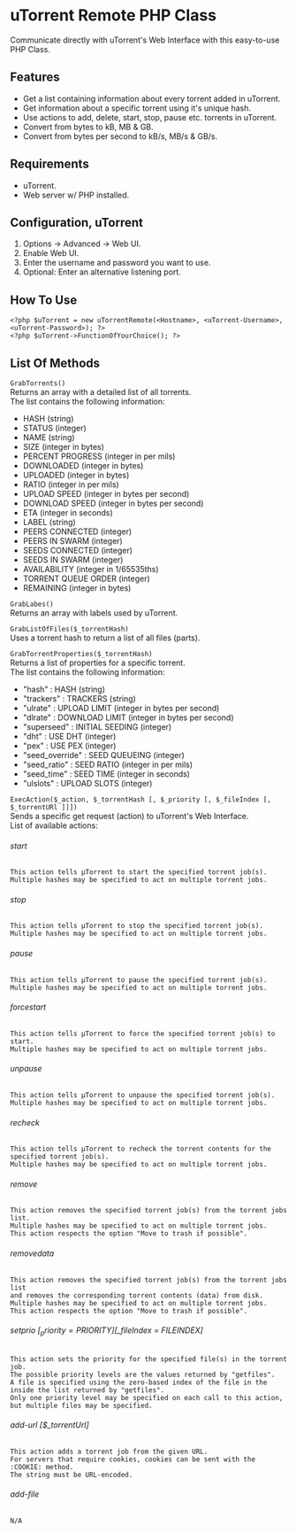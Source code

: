 uTorrent Remote PHP Class
=========================

Communicate directly with uTorrent's Web Interface with this easy-to-use PHP Class.

Features
--------

* Get a list containing information about every torrent added in uTorrent.
* Get information about a specific torrent using it's unique hash.
* Use actions to add, delete, start, stop, pause etc. torrents in uTorrent.
* Convert from bytes to kB, MB & GB.
* Convert from bytes per second to kB/s, MB/s & GB/s.

Requirements
------------
* uTorrent.
* Web server w/ PHP installed.

Configuration, uTorrent
-----------------------
1. Options -> Advanced -> Web UI.
2. Enable Web UI.
3. Enter the username and password you want to use.
4. Optional: Enter an alternative listening port.

How To Use
----------
`<?php $uTorrent = new uTorrentRemote(<Hostname>, <uTorrent-Username>, <uTorrent-Password>); ?>`  
`<?php $uTorrent->FunctionOfYourChoice(); ?>`

List Of Methods
---------------
`GrabTorrents()`  
    Returns an array with a detailed list of all torrents.  
    The list contains the following information:
* HASH (string)
* STATUS (integer)
* NAME (string)
* SIZE (integer in bytes)
* PERCENT PROGRESS (integer in per mils)
* DOWNLOADED (integer in bytes)
* UPLOADED (integer in bytes)
* RATIO (integer in per mils)
* UPLOAD SPEED (integer in bytes per second)
* DOWNLOAD SPEED (integer in bytes per second)
* ETA (integer in seconds)
* LABEL (string)
* PEERS CONNECTED (integer)
* PEERS IN SWARM (integer)
* SEEDS CONNECTED (integer)
* SEEDS IN SWARM (integer)
* AVAILABILITY (integer in 1/65535ths)
* TORRENT QUEUE ORDER (integer)
* REMAINING (integer in bytes)

`GrabLabes()`  
    Returns an array with labels used by uTorrent.

`GrabListOfFiles($_torrentHash)`  
    Uses a torrent hash to return a list of all files (parts).
    
`GrabTorrentProperties($_torrentHash)`  
    Returns a list of properties for a specific torrent.  
    The list contains the following information:
* "hash" : HASH (string)
* "trackers" : TRACKERS (string)
* "ulrate" : UPLOAD LIMIT (integer in bytes per second)
* "dlrate" : DOWNLOAD LIMIT (integer in bytes per second)
* "superseed" : INITIAL SEEDING (integer)
* "dht" : USE DHT (integer)
* "pex" : USE PEX (integer)
* "seed_override" : SEED QUEUEING (integer)
* "seed_ratio" : SEED RATIO (integer in per mils)
* "seed_time" : SEED TIME (integer in seconds)
* "ulslots" : UPLOAD SLOTS (integer)

`ExecAction($_action, $_torrentHash [, $_priority [, $_fileIndex [, $_torrentURl ]]])`  
    Sends a specific get request (action) to uTorrent's Web Interface.  
    List of available actions:
###### start  
    This action tells µTorrent to start the specified torrent job(s). 
    Multiple hashes may be specified to act on multiple torrent jobs.
###### stop  
    This action tells µTorrent to stop the specified torrent job(s). 
    Multiple hashes may be specified to act on multiple torrent jobs.
###### pause  
    This action tells µTorrent to pause the specified torrent job(s). 
    Multiple hashes may be specified to act on multiple torrent jobs.
###### forcestart  
    This action tells µTorrent to force the specified torrent job(s) to start. 
    Multiple hashes may be specified to act on multiple torrent jobs.
###### unpause  
    This action tells µTorrent to unpause the specified torrent job(s). 
    Multiple hashes may be specified to act on multiple torrent jobs.
###### recheck  
    This action tells µTorrent to recheck the torrent contents for the specified torrent job(s). 
    Multiple hashes may be specified to act on multiple torrent jobs.
###### remove  
    This action removes the specified torrent job(s) from the torrent jobs list. 
    Multiple hashes may be specified to act on multiple torrent jobs. 
    This action respects the option "Move to trash if possible".
###### removedata  
    This action removes the specified torrent job(s) from the torrent jobs list 
    and removes the corresponding torrent contents (data) from disk. 
    Multiple hashes may be specified to act on multiple torrent jobs. 
    This action respects the option "Move to trash if possible".
###### setprio [$_priority = PRIORITY] [$_fileIndex = FILEINDEX]  
    This action sets the priority for the specified file(s) in the torrent job. 
    The possible priority levels are the values returned by "getfiles". 
    A file is specified using the zero-based index of the file in the inside the list returned by "getfiles". 
    Only one priority level may be specified on each call to this action, but multiple files may be specified.
###### add-url [$_torrentUrl]  
    This action adds a torrent job from the given URL. 
    For servers that require cookies, cookies can be sent with the :COOKIE: method. 
    The string must be URL-encoded.
###### add-file  
    N/A